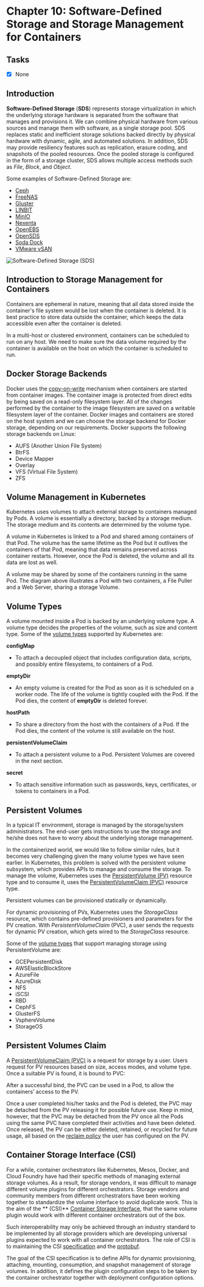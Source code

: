# Chapter 10: Software-Defined Storage and Storage Management for Containers

## Tasks
- [x] None

## Introduction

**Software-Defined Storage** (**SDS**) represents storage virtualization in which the underlying storage hardware is separated from the software that manages and provisions it. We can combine physical hardware from various sources and manage them with software, as a single storage pool. SDS replaces static and inefficient storage solutions backed directly by physical hardware with dynamic, agile, and automated solutions. In addition, SDS may provide resiliency features such as replication, erasure coding, and snapshots of the pooled resources. Once the pooled storage is configured in the form of a storage cluster, SDS allows multiple access methods such as *File*, *Block*, and *Object*.

Some examples of Software-Defined Storage are:
* [Ceph](https://ceph.io)
* [FreeNAS](https://www.freenas.org)
* [Gluster](https://www.gluster.org)
* [LINBIT](https://www.linbit.com)
* [MinIO](https://min.io)
* [Nexenta](https://nexenta.com)
* [OpenEBS](https://openebs.io)
* [OpenSDS](https://github.com/sodafoundation/api/blob/master/OpenSDS%20Architecture.jpg)
* [Soda Dock](https://sodafoundation.io/projects/soda-dock)
* [VMware vSAN](https://www.vmware.com/products/vsan.html)

![Software-Defined Storage (SDS)](./img/img_0.jpg)

## Introduction to Storage Management for Containers

Containers are ephemeral in nature, meaning that all data stored inside the container's file system would be lost when the container is deleted. It is best practice to store data outside the container, which keeps the data accessible even after the container is deleted.

In a multi-host or clustered environment, containers can be scheduled to run on any host. We need to make sure the data volume required by the container is available on the host on which the container is scheduled to run.

## Docker Storage Backends

Docker uses the [copy-on-write](https://en.wikipedia.org/wiki/Copy-on-write) mechanism when containers are started from container images. The container image is protected from direct edits by being saved on a read-only filesystem layer. All of the changes performed by the container to the image filesystem are saved on a writable filesystem layer of the container. Docker images and containers are stored on the host system and we can choose the storage backend for Docker storage, depending on our requirements. Docker supports the following storage backends on Linux:

* AUFS (Another Union File System)
* BtrFS
* Device Mapper
* Overlay
* VFS (Virtual File System)
* ZFS

## Volume Management in Kubernetes

Kubernetes uses volumes to attach external storage to containers managed by Pods. A volume is essentially a directory, backed by a storage medium. The storage medium and its contents are determined by the volume type.

A volume in Kubernetes is linked to a Pod and shared among containers of that Pod. The volume has the same lifetime as the Pod but it outlives the containers of that Pod, meaning that data remains preserved across container restarts. However, once the Pod is deleted, the volume and all its data are lost as well.

A volume may be shared by some of the containers running in the same Pod. The diagram above illustrates a Pod with two containers, a File Puller and a Web Server, sharing a storage Volume.

## Volume Types

A volume mounted inside a Pod is backed by an underlying volume type. A volume type decides the properties of the volume, such as size and content type. Some of the [volume types](https://kubernetes.io/docs/concepts/storage/volumes/#types-of-volumes) supported by Kubernetes are:

**configMap**
* To attach a decoupled object that includes configuration data, scripts, and possibly entire filesystems, to containers of a Pod.

**emptyDir**
* An empty volume is created for the Pod as soon as it is scheduled on a worker node. The life of the volume is tightly coupled with the Pod. If the Pod dies, the content of **emptyDir** is deleted forever.

**hostPath**
* To share a directory from the host with the containers of a Pod. If the Pod dies, the content of the volume is still available on the host.

**persistentVolumeClaim**
* To attach a persistent volume to a Pod. Persistent Volumes are covered in the next section.

**secret**
* To attach sensitive information such as passwords, keys, certificates, or tokens to containers in a Pod.

## Persistent Volumes

In a typical IT environment, storage is managed by the storage/system administrators. The end-user gets instructions to use the storage and he/she does not have to worry about the underlying storage management.

In the containerized world, we would like to follow similar rules, but it becomes very challenging given the many volume types we have seen earlier. In Kubernetes, this problem is solved with the persistent volume subsystem, which provides APIs to manage and consume the storage. To manage the volume, Kubernetes uses the [PersistentVolume (PV)](https://kubernetes.io/docs/concepts/storage/persistent-volumes) resource type and to consume it, uses the [PersistentVolumeClaim (PVC)](https://kubernetes.io/docs/concepts/storage/persistent-volumes/#persistentvolumeclaims) resource type.

Persistent volumes can be provisioned statically or dynamically.

For dynamic provisioning of PVs, Kubernetes uses the *StorageClass* resource, which contains pre-defined provisioners and parameters for the PV creation. With *PersistentVolumeClaim* (PVC), a user sends the requests for dynamic PV creation, which gets wired to the *StorageClass* resource.

Some of the [volume types](https://kubernetes.io/docs/concepts/storage/persistent-volumes/#types-of-persistent-volumes) that support managing storage using PersistentVolume are:

* GCEPersistentDisk
* AWSElasticBlockStore
* AzureFile
* AzureDisk
* NFS
* iSCSI
* RBD
* CephFS
* GlusterFS
* VsphereVolume
* StorageOS

## Persistent Volumes Claim

A [PersistentVolumeClaim (PVC)](https://kubernetes.io/docs/concepts/storage/persistent-volumes/#types-of-persistent-volumes) is a request for storage by a user. Users request for PV resources based on size, access modes, and volume type. Once a suitable PV is found, it is bound to PVC:

After a successful bind, the PVC can be used in a Pod, to allow the containers’ access to the PV.

Once a user completed his/her tasks and the Pod is deleted, the PVC may be detached from the PV releasing it for possible future use. Keep in mind, however, that the PVC may be detached from the PV once all the Pods using the same PVC have completed their activities and have been deleted. Once released, the PV can be either deleted, retained, or recycled for future usage, all based on the [reclaim policy](https://kubernetes.io/docs/concepts/storage/persistent-volumes/#reclaim-policy) the user has configured on the PV.

## Container Storage Interface (CSI)

For a while, container orchestrators like Kubernetes, Mesos, Docker, and Cloud Foundry have had their specific methods of managing external storage volumes. As a result, for storage vendors, it was difficult to manage different volume plugins for different orchestrators. Storage vendors and community members from different orchestrators have been working together to standardize the volume interface to avoid duplicate work. This is the aim of the ** (CSI)** [Container Storage Interface](https://github.com/container-storage-interface/spec), that the same volume plugin would work with different container orchestrators out of the box.

Such interoperability may only be achieved through an industry standard to be implemented by all storage providers which are developing universal plugins expected to work with all container orchestrators. The role of CSI is to maintaining the CSI [specification](https://github.com/container-storage-interface/spec/blob/master/spec.md) and the [protobuf](https://github.com/container-storage-interface/spec/blob/master/csi.proto).

The goal of the CSI specification is to define APIs for dynamic provisioning, attaching, mounting, consumption, and snapshot management of storage volumes. In addition, it defines the plugin configuration steps to be taken by the container orchestrator together with deployment configuration options.
